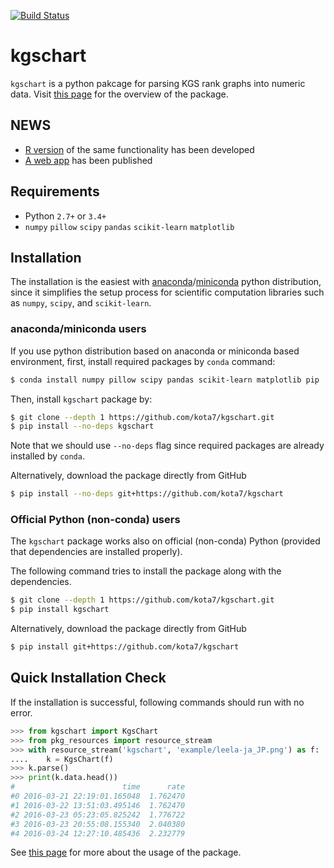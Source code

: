 [![Build Status](https://travis-ci.org/kota7/kgschart.svg?branch=master)](https://travis-ci.org/kota7/kgschart)

kgschart
==========

`kgschart` is a python pakcage for parsing KGS rank graphs into numeric data.
Visit [this page](https://kota7.github.io/kgschart/index.html) for the overview of the package.

## NEWS

- [R version](https://github.com/kota7/kgschart-r) of the same functionality has been developed
- [A web app](https://kota.shinyapps.io/kgschart-app/) has been published

## Requirements

- Python `2.7+` or `3.4+`
- `numpy` `pillow` `scipy` `pandas` `scikit-learn` `matplotlib`

## Installation

The installation is the easiest with [anaconda](https://anaconda.org/)/[miniconda](https://conda.io/miniconda.html) python distribution, since it simplifies the setup process for scientific computation libraries such as `numpy`, `scipy`, and `scikit-learn`.

### anaconda/miniconda users

If you use python distribution based on anaconda or miniconda based environment, first, install required packages by `conda` command:

```bash
$ conda install numpy pillow scipy pandas scikit-learn matplotlib pip
```

Then, install `kgschart` package by:

```bash
$ git clone --depth 1 https://github.com/kota7/kgschart.git
$ pip install --no-deps kgschart
```
Note that we should use `--no-deps` flag since required packages are already installed by `conda`.


Alternatively, download the package directly from GitHub

```bash
$ pip install --no-deps git+https://github.com/kota7/kgschart
```


### Official Python (non-conda) users

The `kgschart` package works also on official (non-conda) Python (provided that dependencies are installed properly).

The following command tries to install the package along with the dependencies.

```bash
$ git clone --depth 1 https://github.com/kota7/kgschart.git
$ pip install kgschart
```

Alternatively, download the package directly from GitHub

```bash
$ pip install git+https://github.com/kota7/kgschart
```


## Quick Installation Check

If the installation is successful, following commands should run with no error.
```python
>>> from kgschart import KgsChart
>>> from pkg_resources import resource_stream
>>> with resource_stream('kgschart', 'example/leela-ja_JP.png') as f:
....    k = KgsChart(f)
>>> k.parse()
>>> print(k.data.head())
#                        time      rate
#0 2016-03-21 22:19:01.165048  1.762470
#1 2016-03-22 13:51:03.495146  1.762470
#2 2016-03-23 05:23:05.825242  1.776722
#3 2016-03-23 20:55:08.155340  2.040380
#4 2016-03-24 12:27:10.485436  2.232779
```

See [this page](https://kota7.github.io/kgschart/index.html) for more about the usage of the package.
